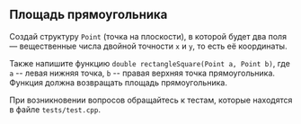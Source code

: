 ## Площадь прямоугольника

Создай структуру `Point` (точка на плоскости), в которой будет два поля — вещественные числа двойной точности `x` и `y`, то есть её координаты.

Также напишите функцию `double rectangleSquare(Point a, Point b)`, где `a` -- левая нижняя точка, `b` -- правая верхняя точка прямоугольника.
Функция должна возвращать площадь прямоугольника.

При возникновении вопросов обращайтесь к тестам, которые находятся в файле `tests/test.cpp`.
